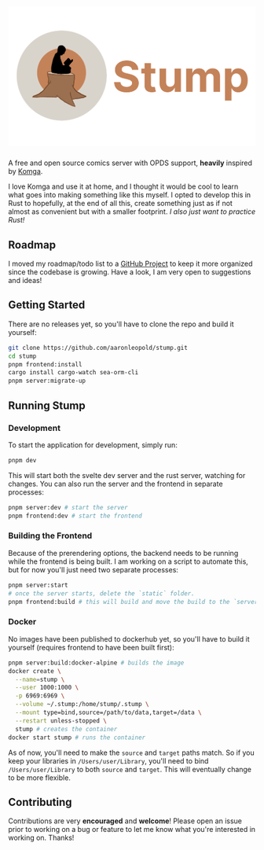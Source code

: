 # ![Stump Icon icon](./.github/images/logo.png)

A free and open source comics server with OPDS support, **heavily** inspired by [Komga](https://github.com/gotson/komga).

I love Komga and use it at home, and I thought it would be cool to learn what goes into making something like this myself. I opted to develop this in Rust to hopefully, at the end of all this, create something just as if not almost as convenient but with a smaller footprint. _I also just want to practice Rust!_

## Roadmap

I moved my roadmap/todo list to a [GitHub Project](https://github.com/users/aaronleopold/projects/1) to keep it more organized since the codebase is growing. Have a look, I am very open to suggestions and ideas!

## Getting Started

There are no releases yet, so you'll have to clone the repo and build it yourself:

```bash
git clone https://github.com/aaronleopold/stump.git
cd stump
pnpm frontend:install
cargo install cargo-watch sea-orm-cli
pnpm server:migrate-up
```

## Running Stump

### Development

To start the application for development, simply run:

```bash
pnpm dev
```

This will start both the svelte dev server and the rust server, watching for changes. You can also run the server and the frontend in separate processes:

```bash
pnpm server:dev # start the server
pnpm frontend:dev # start the frontend
```

### Building the Frontend

Because of the prerendering options, the backend needs to be running while the frontend is being built. I am working on a script to automate this, but for now you'll just need two separate processes:

```bash
pnpm server:start
# once the server starts, delete the `static` folder.
pnpm frontend:build # this will build and move the build to the `server/static` folder
```

### Docker

No images have been published to dockerhub yet, so you'll have to build it yourself (requires frontend to have been built first):

```bash
pnpm server:build:docker-alpine # builds the image
docker create \
  --name=stump \
  --user 1000:1000 \
  -p 6969:6969 \
  --volume ~/.stump:/home/stump/.stump \
  --mount type=bind,source=/path/to/data,target=/data \
  --restart unless-stopped \
  stump # creates the container
docker start stump # runs the container
```

As of now, you'll need to make the `source` and `target` paths match. So if you keep your libraries in `/Users/user/Library`, you'll need to bind `/Users/user/Library` to both `source` and `target`. This will eventually change to be more flexible.

## Contributing

Contributions are very **encouraged** and **welcome**! Please open an issue prior to working on a bug or feature to let me know what you're interested in working on. Thanks!
